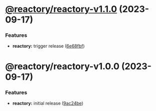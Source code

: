 # [@reactory/reactory-v1.1.0](https://github.com/reactory/reactory/compare/@reactory/reactory-v1.0.0...@reactory/reactory-v1.1.0) (2023-09-17)


### Features

* **reactory:** trigger release ([6e68fbf](https://github.com/reactory/reactory/commit/6e68fbfc076bf1111d3276dc5967b3170bb0814e))

# @reactory/reactory-v1.0.0 (2023-09-17)


### Features

* **reactory:** initial release ([9ac24be](https://github.com/reactory/reactory/commit/9ac24be38b9b150546fdf1bdc2b848438bf9f9ba))
